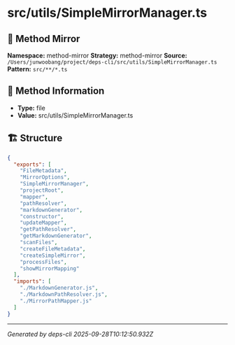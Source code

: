 # src/utils/SimpleMirrorManager.ts

## 🔧 Method Mirror

**Namespace:** method-mirror
**Strategy:** method-mirror
**Source:** `/Users/junwoobang/project/deps-cli/src/utils/SimpleMirrorManager.ts`
**Pattern:** `src/**/*.ts`

## 📝 Method Information

- **Type:** file
- **Value:** src/utils/SimpleMirrorManager.ts

## 🏗️ Structure

```json
{
  "exports": [
    "FileMetadata",
    "MirrorOptions",
    "SimpleMirrorManager",
    "projectRoot",
    "mapper",
    "pathResolver",
    "markdownGenerator",
    "constructor",
    "updateMapper",
    "getPathResolver",
    "getMarkdownGenerator",
    "scanFiles",
    "createFileMetadata",
    "createSimpleMirror",
    "processFiles",
    "showMirrorMapping"
  ],
  "imports": [
    "./MarkdownGenerator.js",
    "./MarkdownPathResolver.js",
    "./MirrorPathMapper.js"
  ]
}
```

---
*Generated by deps-cli 2025-09-28T10:12:50.932Z*
